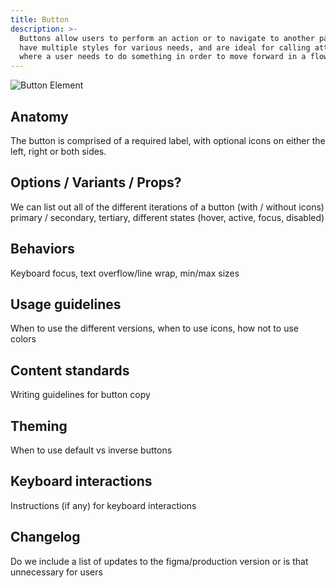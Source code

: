 ```yaml
---
title: Button
description: >-
  Buttons allow users to perform an action or to navigate to another page. They
  have multiple styles for various needs, and are ideal for calling attention to
  where a user needs to do something in order to move forward in a flow.
---
```


![Button Element](</uploads/Button Overview.png> "Button")

## Anatomy

The button is comprised of a required label, with optional icons on either the left, right or both sides.

## Options / Variants / Props?

We can list out all of the different iterations of a button (with / without icons) primary / secondary, tertiary, different states (hover, active, focus, disabled)

## Behaviors

Keyboard focus, text overflow/line wrap, min/max sizes

## Usage guidelines

When to use the different versions, when to use icons, how not to use colors

## Content standards

Writing guidelines for button copy

## Theming

When to use default vs inverse buttons

## Keyboard interactions

Instructions (if any) for keyboard interactions

## Changelog

Do we include a list of updates to the figma/production version or is that unnecessary for users

